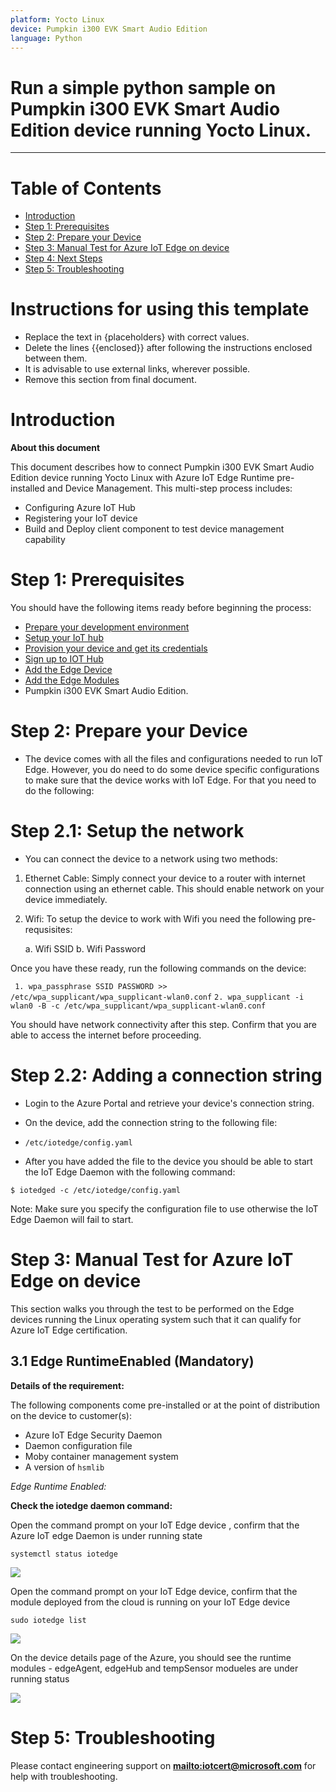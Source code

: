 ```yaml
---
platform: Yocto Linux
device: Pumpkin i300 EVK Smart Audio Edition
language: Python
---
```


Run a simple python sample on Pumpkin i300 EVK Smart Audio Edition device running Yocto Linux. 
===
---

# Table of Contents

-   [Introduction](#Introduction)
-   [Step 1: Prerequisites](#Prerequisites)
-   [Step 2: Prepare your Device](#PrepareDevice)
-   [Step 3: Manual Test for Azure IoT Edge on device](#Manual)
-   [Step 4: Next Steps](#NextSteps)
-   [Step 5: Troubleshooting](#Step-5-Troubleshooting)

# Instructions for using this template

-   Replace the text in {placeholders} with correct values.
-   Delete the lines {{enclosed}} after following the instructions enclosed between them.
-   It is advisable to use external links, wherever possible.
-   Remove this section from final document.

<a name="Introduction"></a>
# Introduction

**About this document**

This document describes how to connect Pumpkin i300 EVK Smart Audio Edition device running Yocto Linux with Azure IoT Edge Runtime pre-installed and Device Management. This multi-step process includes:

-   Configuring Azure IoT Hub
-   Registering your IoT device
-   Build and Deploy client component to test device management capability 

<a name="Prerequisites"></a>
# Step 1: Prerequisites

You should have the following items ready before beginning the process:

-   [Prepare your development environment][setup-devbox-linux]
-   [Setup your IoT hub](https://account.windowsazure.com/signup?offer=ms-azr-0044p)
-   [Provision your device and get its credentials][lnk-manage-iot-hub]
-   [Sign up to IOT Hub](https://account.windowsazure.com/signup?offer=ms-azr-0044p)
-   [Add the Edge Device](https://docs.microsoft.com/en-us/azure/iot-edge/quickstart-linux)
-   [Add the Edge Modules](https://docs.microsoft.com/en-us/azure/iot-edge/quickstart-linux#deploy-a-module)
-   Pumpkin i300 EVK Smart Audio Edition. 

<a name="PrepareDevice"></a>
# Step 2: Prepare your Device

-   The device comes with all the files and configurations needed to run IoT Edge. However, you do need to do some device specific configurations to make sure that the device works with IoT Edge. For that you need to do the following: 

<a name="Network Setup"></a>
# Step 2.1: Setup the network

- You can connect the device to a network using two methods: 

1) Ethernet Cable: Simply connect your device to a router with internet connection using an ethernet cable. This should enable network on your device immediately.

2) Wifi: To setup the device to work with Wifi you need the following pre-requsisites: 
   
    a. Wifi SSID
    b. Wifi Password

Once you have these ready, run the following commands on the device: 

   ` 1. wpa_passphrase SSID PASSWORD >> /etc/wpa_supplicant/wpa_supplicant-wlan0.conf`
  ` 2. wpa_supplicant -i wlan0 -B -c /etc/wpa_supplicant/wpa_supplicant-wlan0.conf `

You should have network connectivity after this step. Confirm that you are able to access the internet before proceeding. 

<a name="Connection String"></a>
# Step 2.2: Adding a connection string

-  Login to the Azure Portal and retrieve your device's connection string. 

-  On the device, add the connection string to the following file: 

-  `/etc/iotedge/config.yaml`

-  After you have added the file to the device you should be able to start the IoT Edge Daemon with the following command: 

  `$ iotedged -c /etc/iotedge/config.yaml`

Note: Make sure you specify the configuration file to use otherwise the IoT Edge Daemon will fail to start.    

<a name="Manual"></a>
# Step 3: Manual Test for Azure IoT Edge on device

This section walks you through the test to be performed on the Edge devices running the Linux operating system such that it can qualify for Azure IoT Edge certification.

<a name="Step-3-1-IoTEdgeRunTime"></a>
## 3.1 Edge RuntimeEnabled (Mandatory)

**Details of the requirement:**

The following components come pre-installed or at the point of distribution on the device to customer(s):

-   Azure IoT Edge Security Daemon
-   Daemon configuration file
-   Moby container management system
-   A version of `hsmlib` 

*Edge Runtime Enabled:*

**Check the iotedge daemon command:** 

Open the command prompt on your IoT Edge device , confirm that the Azure IoT edge Daemon is under running state

    systemctl status iotedge

 ![](./images/Capture.png)

Open the command prompt on your IoT Edge device, confirm that the module deployed from the cloud is running on your IoT Edge device

    sudo iotedge list

 ![](./images/iotedgedaemon.png) 

On the device details page of the Azure, you should see the runtime modules - edgeAgent, edgeHub and tempSensor modueles are under running status

 ![](./images/tempSensor.png)

<a name="Step-3-Troubleshooting"></a>
# Step 5: Troubleshooting

Please contact engineering support on **<mailto:iotcert@microsoft.com>** for help with troubleshooting.
  
[setup-devbox-linux]: https://github.com/Azure/azure-iot-sdk-c/blob/master/doc/devbox_setup.md
[lnk-setup-iot-hub]: ../setup_iothub.md
[lnk-manage-iot-hub]: ../manage_iot_hub.md
